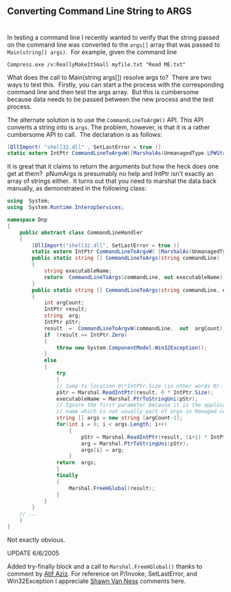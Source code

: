 

## Converting Command Line String to ARGS 
#
In testing a command line I recently wanted to verify that the string passed on the command line was converted to the ```args[]``` array that was passed to ```Main(string[] args)```.  For example, given the command line

```Compress.exe /v:ReallyMakeItSmall myfile.txt "Read ME.txt"``` 

What does the call to  Main(string args[])  resolve  args  to?  There are two ways to test this.  Firstly, you can start a the process with the corresponding command line and then test the args array.  But this is cumbersome because data needs to be passed between the new process and the test process.

The alternate solution is to use the ```CommandLineToArgW()``` API. This API converts a string into is ```args```. The problem, however, is that it is a rather cumbersome API to call.  The declaration is as follows:

```csharp
[DllImport( "shell32.dll" , SetLastError = true )]
static extern IntPtr CommandLineToArgvW([MarshalAs(UnmanagedType.LPWStr)] string lpCmdLine, out int pNumArgs);
```
It is great that it claims to return the arguments but how the heck does one get at them?   pNumArgs  is presumably no help and  IntPtr  isn't exactly an array of strings either.  It turns out that you need to marshal the data back manually, as demonstrated in the following class:
```csharp
using  System;
using  System.Runtime.InteropServices;

namespace Dnp 
{  
    public abstract class CommandLineHandler 
    { 
        [DllImport("shell32.dll", SetLastError = true )] 
        static extern IntPtr CommandLineToArgvW( [MarshalAs(UnmanagedType.LPWStr)] string lpCmdLine, out int pNumArgs);
        public static string [] CommandLineToArgs(string commandLine)
        {  
            string executableName;  
            return  CommandLineToArgs(commandLine, out executableName); 
        }
        public static string [] CommandLineToArgs(string commandLine, out string executableName) 
        { 
            int argCount; 
            IntPtr result;  
            string  arg; 
            IntPtr pStr; 
            result  =  CommandLineToArgvW(commandLine,  out  argCount);
            if  (result == IntPtr.Zero) 
            {  
                throw new System.ComponentModel.Win32Exception(); 
            }  
            else
            {  
                try  
                {  
                // Jump to location 0\*IntPtr.Size (in other words 0).  
                pStr = Marshal.ReadIntPtr(result, 0 * IntPtr.Size); 
                executableName = Marshal.PtrToStringUni(pStr);
                // Ignore the first parameter because it is the application   
                // name which is not usually part of args in Managed code.   
                string [] args = new string [argCount-1];  
                for(int i = 0; i < args.Length; i++) 
                    { 
                        pStr = Marshal.ReadIntPtr(result, (i+1) * IntPtr.Size); 
                        arg = Marshal.PtrToStringUni(pStr); 
                        args[i] = arg; 
                    }
                return  args; 
                }  
                finally  
                { 
                    Marshal.FreeHGlobal(result); 
                } 
            } 
        }
    // ... 
    } 
} 
```

Not exactly obvious.

UPDATE 6/6/2005

Added try-finally block and a call to ```Marshal.FreeHGlobal()``` thanks to comment by [Atif Aziz](https://www.raboof.com/). For reference on P/Invoke, SetLastError, and Win32Exception  I appreciate [Shawn Van Ness](https://www.windojitsu.com) comments here.
